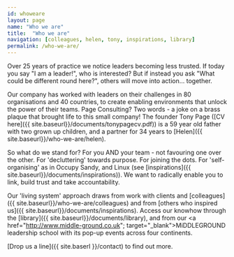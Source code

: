 ```yaml
---
id: whoweare
layout: page
name: "Who we are"
title:  "Who we are"
navigation: [colleagues, helen, tony, inspirations, library]
permalink: /who-we-are/
---
```


Over 25 years of practice we notice leaders becoming less trusted. If today you say "I am a leader!", who is interested? But if instead you ask "What could be different round here?", others will move into action... together. 

Our company has worked with leaders on their challenges in 80 organisations and 40 countries, to create enabling environments that unlock the power of their teams. Page Consulting? Two words - a joke on a brass plaque that brought life to this small company! The founder Tony Page ([CV here]({{ site.baseurl}}/documents/tonypagecv.pdf)) is a 59 year old father with two grown up children, and a partner for 34 years to [Helen]({{ site.baseurl}}/who-we-are/helen). 

So what do we stand for? For you AND your team - not favouring one over the other. For 'decluttering' towards purpose. For joining the dots. For 'self-organising' as in Occupy Sandy, and Linux (see [inspirations]({{ site.baseurl}}/documents/inspirations)). We want to radically enable you to link, build trust and take accountability. 

Our 'living system' approach draws from work with clients and [colleagues]({{ site.baseurl}}/who-we-are/colleagues) and from [others who inspired us]({{ site.baseurl}}/documents/inspirations). Access our knowhow through the [library]({{ site.baseurl}}/documents/library), and from our <a href="http://www.middle-ground.co.uk"; target="_blank">MiDDLEGROUND</a> leadership school with its pop-up events across four continents. 

[Drop us a line]({{ site.baserl }}/contact) to find out more. 


